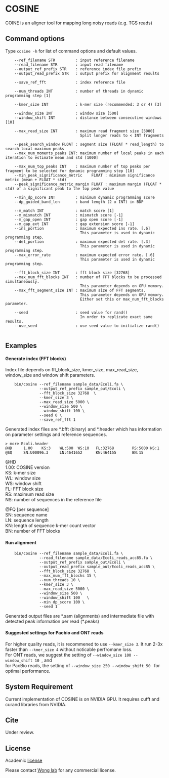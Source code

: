 # COSINE

COINE is an aligner tool for mapping long noisy reads (e.g. TGS reads)

## Command options

Type `cosine -h` for list of command options and default values.

```
    --ref_filename STR         : input reference filename 
    --read_filename STR        : input read filename
    --output_ref_prefix STR    : reference index file prefix
    --output_read_prefix STR   : output prefix for alignment results
    
    --save_ref_fft             : index reference file

    --num_threads INT          : number of threads in dynamic programming step [1]
        
    --kmer_size INT            : k-mer size (recommended: 3 or 4) [3]
        
    --window_size INT          : window size [500]
    --window_shift INT         : distance between consecutive windows [10]
        
    --max_read_size INT        : maximum read fragment size [5000] 
                                 Split longer reads to < INT fragments

    --peak_search_window FLOAT : segment size (FLOAT * read_length) to search local maximum peaks
    --max_num_moments_peaks INT: maximum number of local peaks in each iteration to estimate mean and std [1000]
    
    --max_num_top_peaks INT    : maximum number of top peaks per fragment to be selected for dynamic programming step [10]
    --min_peak_significance_metric    FLOAT : minimum significance metric (mean + FLOAT * std)
    --peak_significance_metric_margin FLOAT : maximum margin (FLOAT * std) of a significant peak to the top peak value 

    --min_dp_score INT         : minimum dynamic programming score
    --dp_guided_band_len       : band length (2 x INT) in BDP 
    
    --m_match INT              : match score [1]
    --m_mismatch INT           : mismatch score [-1]
    --m_gap_open INT           : gap open score [-1]
    --m_gap_ext INT            : gap extension score [-1]
    --ins_portion              : maximum expected ins rate. [.6]
                                 This parameter is used in dynamic programming step.
    --del_portion              : maximum expected del rate. [.3]
                                 This parameter is used in dynamic programming step.
    --max_error_rate           : maximum expected error rate. [.6]
                                 This parameter is used in dynamic programming step.

    --fft_block_size INT       : fft block size [32768]
    --max_num_fft_blocks INT   : number of FFT blocks to be processed simultaneously.
                                 This parameter depends on GPU memory. 
    --max_fft_segment_size INT : maximum size of FFT segments.
                                 This parameter depends on GPU memory.
                                 Either set this or max_num_fft_blocks parameter.
                                 
    --seed                     : seed value for rand() 
                                 In order to replicate exact same results.
    --use_seed                 : use seed value to initialize rand() 
 
```
## Examples

#### Generate index (FFT blocks) 
Index file depends on fft_block_size, kmer_size, max_read_size, window_size and window shift parameters.  

```
    bin/cosine --ref_filename sample_data/Ecoli.fa \
               --output_ref_prefix sample_out/Ecoli \
               --fft_block_size 32768  \
               --kmer_size 3 \
               --max_read_size 5000 \
               --window_size 500 \
               --window_shift 100 \
               --seed 0 \
               --save_ref_fft 1
```

Generated index files are *.bfft (binary) and *.header which has information on parameter settings and reference sequences.

```
> more Ecoli.header
@HD     1.00    KS:3    WL:500  WS:10   FL:32768        RS:5000 NS:1
@SQ     SN:U00096.3     LN:4641652      KN:464155       BN:15
```

@HD  
1.00: COSINE version  
KS: k-mer size  
WL: window size  
WS: window shift  
FL: FFT block size  
RS: maximum read size  
NS: number of sequences in the reference file  

@FQ [per sequence]  
SN: sequence name  
LN: sequence length  
KN: length of sequence k-mer count vector  
BN: number of FFT blocks  

#### Run alignment  

```
    bin/cosine --ref_filename sample_data/Ecoli.fa \
               --read_filename sample_data/Ecoli_reads_acc85.fa \
               --output_ref_prefix sample_out/Ecoli \
               --output_read_prefix sample_out/Ecoli_reads_acc85 \
               --fft_block_size 32768  \
               --max_num_fft_blocks 15 \
               --num_threads 10 \
               --kmer_size 3 \
               --max_read_size 5000 \
               --window_size 500 \
               --window_shift 100   \
               --min_dp_score 100 \
               --seed 1
```

Generated output files are \*.sam (alignments) and intermediate file with detected peak information per read (*.peaks)  

#### Suggested settings for Pacbio and ONT reads

For higher quality reads, it is recommened to use ```--kmer_size 3```. It run 2-3x faster than ```--kmer_size 4``` without noticable perfromane loss.  
For ONT reads, we suggest the setting of ```--window_size 100 --window_shift 10 ```, and  
for PacBio reads, the setting of ```--window_size 250 --window_shift 50 ``` for optimal performance.

## System Requirement

Current implementation of COSINE is on NVIDIA GPU. It requires cufft and curand libraries from NVIDIA.  

## Cite

Under review.

## License

Academic [license](S15-309_academic_software_license.pdf) 

Please contact [Wong lab](http://web.stanford.edu/group/wonglab/index.html) for any commercial license.

